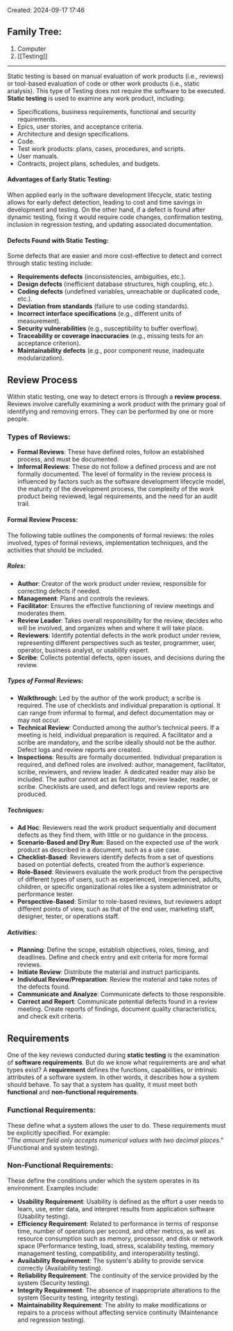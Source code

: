 Created: 2024-09-17 17:46
## Family Tree:
1. Computer
2. [[Testing]]
-- -
Static testing is based on manual evaluation of work products (i.e., reviews) or tool-based evaluation of code or other work products (i.e., static analysis). This type of Testing does not require the software to be executed.
**Static testing** is used to examine any work product, including:
- Specifications, business requirements, functional and security requirements.
- Epics, user stories, and acceptance criteria.
- Architecture and design specifications.
- Code.
- Test work products: plans, cases, procedures, and scripts.
- User manuals.
- Contracts, project plans, schedules, and budgets.
#### Advantages of Early Static Testing:
When applied early in the software development lifecycle, static testing allows for early defect detection, leading to cost and time savings in development and testing. On the other hand, if a defect is found after dynamic testing, fixing it would require code changes, confirmation testing, inclusion in regression testing, and updating associated documentation.
#### Defects Found with Static Testing:
Some defects that are easier and more cost-effective to detect and correct through static testing include:
- **Requirements defects** (inconsistencies, ambiguities, etc.).
- **Design defects** (inefficient database structures, high coupling, etc.).
- **Coding defects** (undefined variables, unreachable or duplicated code, etc.).
- **Deviation from standards** (failure to use coding standards).
- **Incorrect interface specifications** (e.g., different units of measurement).
- **Security vulnerabilities** (e.g., susceptibility to buffer overflow).
- **Traceability or coverage inaccuracies** (e.g., missing tests for an acceptance criterion).
- **Maintainability defects** (e.g., poor component reuse, inadequate modularization).
## Review Process
Within static testing, one way to detect errors is through a **review process**. Reviews involve carefully examining a work product with the primary goal of identifying and removing errors. They can be performed by one or more people.
### Types of Reviews:
- **Formal Reviews**: These have defined roles, follow an established process, and must be documented.
- **Informal Reviews**: These do not follow a defined process and are not formally documented.
The level of formality in the review process is influenced by factors such as the software development lifecycle model, the maturity of the development process, the complexity of the work product being reviewed, legal requirements, and the need for an audit trail.
#### Formal Review Process:
The following table outlines the components of formal reviews: the roles involved, types of formal reviews, implementation techniques, and the activities that should be included.
##### Roles:
- **Author**: Creator of the work product under review, responsible for correcting defects if needed.
- **Management**: Plans and controls the reviews.
- **Facilitator**: Ensures the effective functioning of review meetings and moderates them.
- **Review Leader**: Takes overall responsibility for the review, decides who will be involved, and organizes when and where it will take place.
- **Reviewers**: Identify potential defects in the work product under review, representing different perspectives such as tester, programmer, user, operator, business analyst, or usability expert.
- **Scribe**: Collects potential defects, open issues, and decisions during the review.
##### Types of Formal Reviews:
- **Walkthrough**: Led by the author of the work product; a scribe is required. The use of checklists and individual preparation is optional. It can range from informal to formal, and defect documentation may or may not occur.
- **Technical Review**: Conducted among the author’s technical peers. If a meeting is held, individual preparation is required. A facilitator and a scribe are mandatory, and the scribe ideally should not be the author. Defect logs and review reports are created.
- **Inspections**: Results are formally documented. Individual preparation is required, and defined roles are involved: author, management, facilitator, scribe, reviewers, and review leader. A dedicated reader may also be included. The author cannot act as facilitator, review leader, reader, or scribe. Checklists are used, and defect logs and review reports are produced.
##### Techniques:
- **Ad Hoc**: Reviewers read the work product sequentially and document defects as they find them, with little or no guidance in the process.
- **Scenario-Based and Dry Run**: Based on the expected use of the work product as described in a document, such as a use case.
- **Checklist-Based**: Reviewers identify defects from a set of questions based on potential defects, created from the author’s experience.
- **Role-Based**: Reviewers evaluate the work product from the perspective of different types of users, such as experienced, inexperienced, adults, children, or specific organizational roles like a system administrator or performance tester.
- **Perspective-Based**: Similar to role-based reviews, but reviewers adopt different points of view, such as that of the end user, marketing staff, designer, tester, or operations staff.
##### Activities:
- **Planning**: Define the scope, establish objectives, roles, timing, and deadlines. Define and check entry and exit criteria for more formal reviews.
- **Initiate Review**: Distribute the material and instruct participants.
- **Individual Review/Preparation**: Review the material and take notes of the defects found.
- **Communicate and Analyze**: Communicate defects to those responsible.
- **Correct and Report**: Communicate potential defects found in a review meeting. Create reports of findings, document quality characteristics, and check exit criteria.
## Requirements
One of the key reviews conducted during **static testing** is the examination of **software requirements**. But do we know what requirements are and what types exist?
A **requirement** defines the functions, capabilities, or intrinsic attributes of a software system. In other words, it describes how a system should behave. To say that a system has quality, it must meet both **functional** and **non-functional requirements**.
### Functional Requirements:
These define what a system allows the user to do. These requirements must be explicitly specified. For example:  
_"The amount field only accepts numerical values with two decimal places."_ (Functional and system testing).
### Non-Functional Requirements:
These define the conditions under which the system operates in its environment. Examples include:
- **Usability Requirement**: Usability is defined as the effort a user needs to learn, use, enter data, and interpret results from application software (Usability testing).
- **Efficiency Requirement**: Related to performance in terms of response time, number of operations per second, and other metrics, as well as resource consumption such as memory, processor, and disk or network space (Performance testing, load, stress, scalability testing, memory management testing, compatibility, and interoperability testing).
- **Availability Requirement**: The system's ability to provide service correctly (Availability testing).
- **Reliability Requirement**: The continuity of the service provided by the system (Security testing).
- **Integrity Requirement**: The absence of inappropriate alterations to the system (Security testing, integrity testing).
- **Maintainability Requirement**: The ability to make modifications or repairs to a process without affecting service continuity (Maintenance and regression testing).